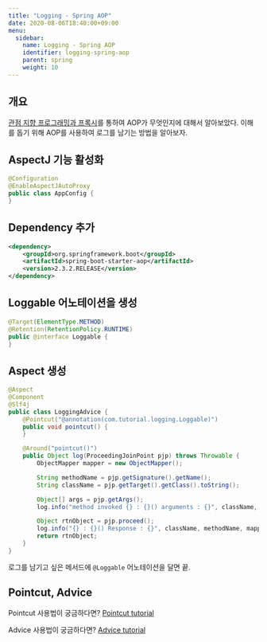 ```yaml
---
title: "Logging - Spring AOP"
date: 2020-08-06T18:40:00+09:00
menu:
  sidebar:
    name: Logging - Spring AOP
    identifier: logging-spring-aop
    parent: spring
    weight: 10
---
```



## 개요

[관점 지향 프로그래밍과 프록시](/posts/spring/spring-aop-proxy/)를 통하여 AOP가 무엇인지에 대해서 알아보았다. 이해를 돕기 위해 AOP를 사용하여 로그를 남기는 방법을 알아보자.

## AspectJ 기능 활성화

```java
@Configuration
@EnableAspectJAutoProxy
public class AppConfig {
}
```

## Dependency 추가

```xml
<dependency>
    <groupId>org.springframework.boot</groupId>
    <artifactId>spring-boot-starter-aop</artifactId>
    <version>2.3.2.RELEASE</version>
</dependency>
```

## Loggable 어노테이션을 생성

```java
@Target(ElementType.METHOD)
@Retention(RetentionPolicy.RUNTIME)
public @interface Loggable {
}
```

## Aspect 생성

```java
@Aspect
@Component
@Slf4j
public class LoggingAdvice {
    @Pointcut("@annotation(com.tutorial.logging.Loggable)")
    public void pointcut() {
    }

    @Around("pointcut()")
    public Object log(ProceedingJoinPoint pjp) throws Throwable {
        ObjectMapper mapper = new ObjectMapper();

        String methodName = pjp.getSignature().getName();
        String className = pjp.getTarget().getClass().toString();

        Object[] args = pjp.getArgs();
        log.info("method invoked {} : {}() arguments : {}", className, methodName, mapper.writeValueAsString(args));

        Object rtnObject = pjp.proceed();
        log.info("{} : {}() Response : {}", className, methodName, mapper.writeValueAsString(rtnObject));
        return rtnObject;
    }
}
```

로그를 남기고 싶은 메서드에 `@Loggable` 어노테이션을 달면 끝.

## Pointcut, Advice

Pointcut 사용법이 궁금하다면?
[Pointcut tutorial](https://www.baeldung.com/spring-aop-pointcut-tutorial)

Advice 사용법이 궁금하다면?
[Advice tutorial](https://www.baeldung.com/spring-aop-advice-tutorial)